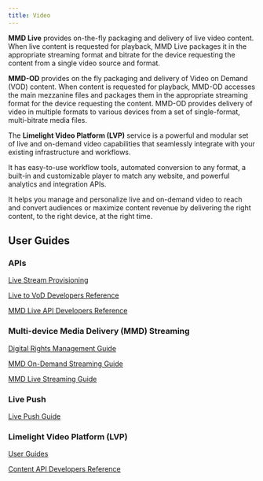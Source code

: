 ```yaml
---
title: Video
---
```

 <!--The **Limelight Video Platform (LVP)** helps customers manage all their video content. LVP lets customers upload media for publishing, add custom metadata, select thumbnails, trim video clips, add and manage closed caption files, create and schedule custom playlists, and insert advertising cue points. Customers can create custom encoding profiles that automatically convert media to multi-bitrate, multi-resolution formats including HLS, DASH, and MSS for playback on desktop browsers, Apple iOS, and Android devices. It also includes analytics that help Customers understand the consumption of their video Content. -->

**MMD Live** provides on-the-fly packaging and delivery of live video content. When live content is requested for playback, MMD Live packages it in the appropriate streaming format and bitrate for the device requesting the content from a single video source and format.

**MMD-OD** provides on the fly packaging and delivery of Video on Demand (VOD) content. When content is requested for playback, MMD-OD accesses the main mezzanine files and packages them in the appropriate streaming format for the device requesting the content. MMD-OD provides delivery of video in multiple formats to various devices from a set of single-format, multi-bitrate media files.

The **Limelight Video Platform (LVP)** service is a powerful and modular set of live and on-demand video capabilities that seamlessly integrate with your existing infrastructure and workflows.

It has easy-to-use workflow tools, automated conversion to any format, a built-in and customizable player to match any website, and powerful analytics and integration APIs.

It helps you manage and personalize live and on-demand video to reach and convert audiences or maximize content revenue by delivering the right content, to the right device, at the right time.

## User Guides
### APIs
[Live Stream Provisioning](/delivery/video/apis/live_stream_provisioning)

[Live to VoD Developers Reference](/delivery/video/apis/live_to_vod)

[MMD Live API Developers Reference](/delivery/video/apis/mmd)

### Multi-device Media Delivery (MMD) Streaming
[Digital Rights Management Guide](/delivery/video/drm)

[MMD On-Demand Streaming Guide](/delivery/video/mmd_od)

[MMD Live Streaming Guide](/delivery/video/mmd_live)

### Live Push
[Live Push Guide](/delivery/video/live_push)

### Limelight Video Platform (LVP)
[User Guides](https://support.limelight.com/public/en/Default.htm#Video/Video%20-%20Platform/Guide/Limelight%20Video%20Platform.htm)

[Content API Developers Reference](https://support.limelight.com/public/en/Content/Resources/PDF/Content%20API%20Developers%20Reference.pdf)
